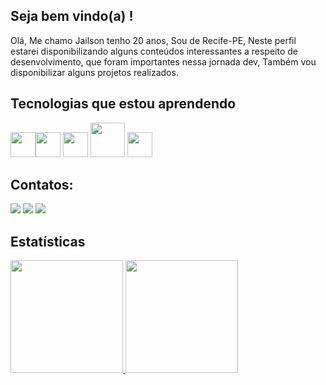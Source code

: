 ## Seja bem vindo(a) !
Olá, Me chamo Jailson tenho 20 anos, Sou de Recife-PE, Neste perfil estarei disponibilizando alguns conteúdos interessantes a respeito de desenvolvimento, que foram importantes nessa jornada dev, Também vou disponibilizar alguns projetos realizados.

## Tecnologias que estou aprendendo
<img src="https://cdn.jsdelivr.net/gh/devicons/devicon/icons/javascript/javascript-original.svg" width="40" heigth="40"/><img src="https://cdn.jsdelivr.net/gh/devicons/devicon/icons/html5/html5-plain-wordmark.svg"  width="40" heigth="40" /> <img src="https://cdn.jsdelivr.net/gh/devicons/devicon/icons/css3/css3-plain-wordmark.svg" width="40" heigth="40" /> <img src="https://cdn.jsdelivr.net/gh/devicons/devicon/icons/nodejs/nodejs-plain-wordmark.svg" width="55" heigth="55"/>
<img src="https://cdn.jsdelivr.net/gh/devicons/devicon/icons/java/java-original-wordmark.svg" width="40" heigth="40"/>

## Contatos:

<div>
<a href="https://instagram.com/jailson.02" target="_blank"><img src="https://img.shields.io/badge/-Instagram-%23E4405F?style=for-the-badge&logo=instagram&logoColor=white" target="_blank"></a>
<a href = "mailto:jail.son10@hotmail.com"><img src="https://img.shields.io/badge/Gmail-D14836?style=for-the-badge&logo=gmail&logoColor=white" target="_blank"></a>
<a href="https://www.linkedin.com/in/jailson-da-silva-gomes-909728219" target="_blank"><img src="https://img.shields.io/badge/-LinkedIn-%230077B5?style=for-the-badge&logo=linkedin&logoColor=white" target="_blank"></a>   
</div>

## Estatísticas 

<div>
<a href="https://github.com/jailsonsg">
<img height="180em" src="https://github-readme-stats.vercel.app/api/top-langs/?username=jailsonsg&layout=compact&langs_count=7&theme=dracula"/>
<img height="180em" src="https://github-readme-stats.vercel.app/api?username=jailsonsg&show_icons=true&theme=dracula&include_all_commits=true&count_private=true"/>
</div>
